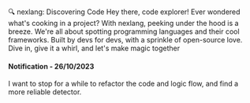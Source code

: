 🔍 nexlang: Discovering Code
Hey there, code explorer! Ever wondered what's cooking in a project? With nexlang, peeking under the hood is a breeze. We're all about spotting programming languages and their cool frameworks. Built by devs for devs, with a sprinkle of open-source love. Dive in, give it a whirl, and let's make magic together

#### Notification - 26/10/2023

I want to stop for a while to refactor the code and logic flow, and find a more reliable detector.
